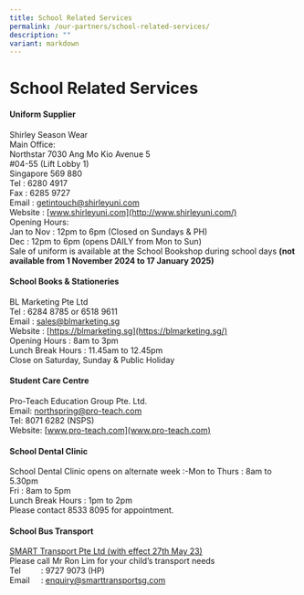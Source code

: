 ```yaml
---
title: School Related Services
permalink: /our-partners/school-related-services/
description: ""
variant: markdown
---
```

School Related Services
=======================

#### Uniform Supplier
Shirley Season Wear<br>
Main Office:<br>
Northstar 7030 Ang Mo Kio Avenue 5<br>
#04-55 (Lift Lobby 1)<br>
Singapore 569 880<br>
Tel : 6280 4917<br>
Fax : 6285 9727<br>
Email :&nbsp;[getintouch@shirleyuni.com](mailto:getintouch@shirleyuni.com)<br>
Website :&nbsp;[www.shirleyuni.com](http://www.shirleyuni.com/)<br>
Opening Hours:<br>
Jan to Nov : 12pm to 6pm (Closed on Sundays &amp; PH)<br>
Dec : 12pm to 6pm (opens DAILY from Mon to Sun)<br>
Sale of uniform is available at the School Bookshop during school days&nbsp;**(not available from  **1 November 2024 to 17 January 2025**)**

#### School Books &amp; Stationeries
BL Marketing Pte Ltd<br>
Tel : 6284 8785 or 6518 9611<br>
Email :&nbsp;[sales@blmarketing.sg](mailto:sales@blmarketing.sg)<br>
Website :&nbsp;[https://blmarketing.sg](https://blmarketing.sg/)<br>
Opening Hours : 8am to 3pm<br>
Lunch Break Hours : 11.45am to 12.45pm<br>
Close on Saturday, Sunday &amp; Public Holiday

#### Student Care Centre
Pro-Teach Education Group Pte. Ltd.<br>
Email:&nbsp;[northspring@pro-teach.com](mailto:northspring@pro-teach.com)<br>
Tel: 8071 6282 (NSPS)<br>
Website: [www.pro-teach.com](www.pro-teach.com)

#### School Dental Clinic
School Dental Clinic opens on alternate week :-Mon to Thurs : 8am to 5.30pm<br>
Fri : 8am to 5pm<br>
Lunch Break Hours : 1pm to 2pm<br>
Please contact 8533 8095 for appointment.<br>


#### School Bus Transport

     
<u>SMART Transport Pte Ltd (with effect 27th May 23)</u><br>
Please call Mr Ron Lim for your child’s transport needs<br>
Tel &nbsp;&nbsp;&nbsp;&nbsp;&nbsp;&nbsp;&nbsp; : 9727 9073 (HP)<br>
Email &nbsp;&nbsp;&nbsp; : [enquiry@smarttransportsg.com](mailto:enquiry@smarttransportsg.com)